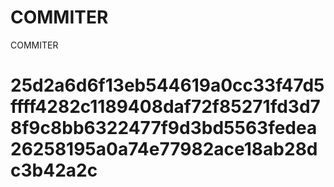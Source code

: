 # COMMITER
COMMITER






# 25d2a6d6f13eb544619a0cc33f47d5ffff4282c1189408daf72f85271fd3d78f9c8bb6322477f9d3bd5563fedea26258195a0a74e77982ace18ab28dc3b42a2c
